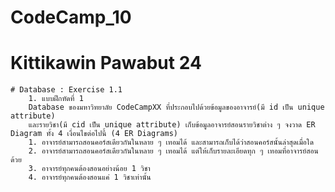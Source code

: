 # CodeCamp_10

# Kittikawin Pawabut 24

    # Database : Exercise 1.1
        1. แบบฝึกหัดที่ 1
        Database ของมหาวิทยาลัย CodeCampXX ที่ประกอบไปด้วยข้อมูลของอาจารย์(มี id เป็น unique attribute) 
        และรายวิชา(มี cid เป็น unique attribute) เก็บข้อมูลอาจารย์สอนรายวิชาต่าง ๆ จงวาด ER Diagram ทั้ง 4 เงื่อนไขต่อไปนี้ (4 ER Diagrams)
        1. อาจารย์สามารถสอนคอร์สเดียวกันในหลาย ๆ เทอมได้ และสามารถเก็บได้ว่าสอนคอร์สนั้นล่าสุดเมื่อใด
        2. อาจารย์สามารถสอนคอร์สเดียวกันในหลาย ๆ เทอมได้ แต่ให้เก็บรายละเอียดทุก ๆ เทอมที่อาจารย์สอนด้วย
        3. อาจารย์ทุกคนต้องสอนอย่างน้อย 1 วิชา
        4. อาจารย์ทุกคนต้องสอนแค่ 1 วิชาเท่านั้น
